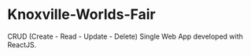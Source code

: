 # Knoxville-Worlds-Fair
CRUD (Create - Read - Update - Delete) Single Web App developed with ReactJS.
